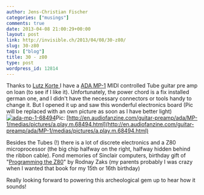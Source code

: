 ```yaml
---
author: Jens-Christian Fischer
categories: ["musings"]
comments: true
date: 2013-04-08 21:00:29+00:00
layout: post
link: http://invisible.ch/2013/04/08/30-z80/
slug: 30-z80
tags: ["blog"]
title: 30 - z80
type: post
wordpress_id: 12814
---
```


Thanks to [Lutz Korte ](http://twitter.com/lutz)I have a [ADA MP-1](http://en.audiofanzine.com/guitar-preamp/ada/MP-1/user_reviews/) MIDI controlled Tube guitar pre amp on loan (to see if I like it). Unfortunately, the power chord is a fix installed german one, and I didn't have the necessary connectors or tools handy to change it. But I opened it up and saw this wonderful electronics board (Pic will be replaced with an own picture as soon as I have better light)
[![ada-mp-1-68494](/wp-content/uploads/2013/04/ada-mp-1-68494-300x225.jpg)](/wp-content/uploads/2013/04/ada-mp-1-68494.jpg)Pic: [http://en.audiofanzine.com/guitar-preamp/ada/MP-1/medias/pictures/a.play,m.68494.html](http://en.audiofanzine.com/guitar-preamp/ada/MP-1/medias/pictures/a.play,m.68494.html)

Besides the Tubes (!) there is a lot of discrete electronics and a Z80 microprocessor (the big chip halfway on the right, halfway hidden behind the ribbon cable). Fond memories of Sinclair computers, birthday gift of "[Programming the Z80](http://en.wikipedia.org/wiki/Programming_the_Z80)" by Rodnay Zaks (my parents probably I was crazy when I wanted that book for my 15th or 16th birthday)

Really looking forward to powering this archeological gem up to hear how it sounds!



